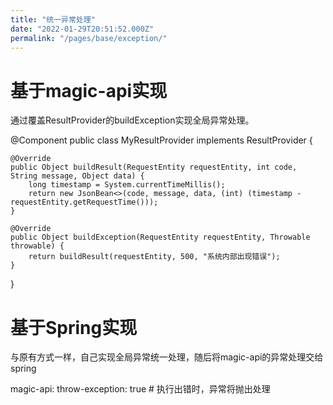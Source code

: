 ```yaml
---
title: "统一异常处理"
date: "2022-01-29T20:51:52.000Z"
permalink: "/pages/base/exception/"
---
```

# 基于magic-api实现

通过覆盖ResultProvider的buildException实现全局异常处理。

@Component
public class MyResultProvider implements ResultProvider {

	@Override
	public Object buildResult(RequestEntity requestEntity, int code, String message, Object data) {
		long timestamp = System.currentTimeMillis();
        return new JsonBean<>(code, message, data, (int) (timestamp - requestEntity.getRequestTime()));
	}

	@Override
	public Object buildException(RequestEntity requestEntity, Throwable throwable) {
		return buildResult(requestEntity, 500, "系统内部出现错误");
	}
}



# 基于Spring实现

与原有方式一样，自己实现全局异常统一处理，随后将magic-api的异常处理交给spring

magic-api:
  throw-exception: true # 执行出错时，异常将抛出处理
